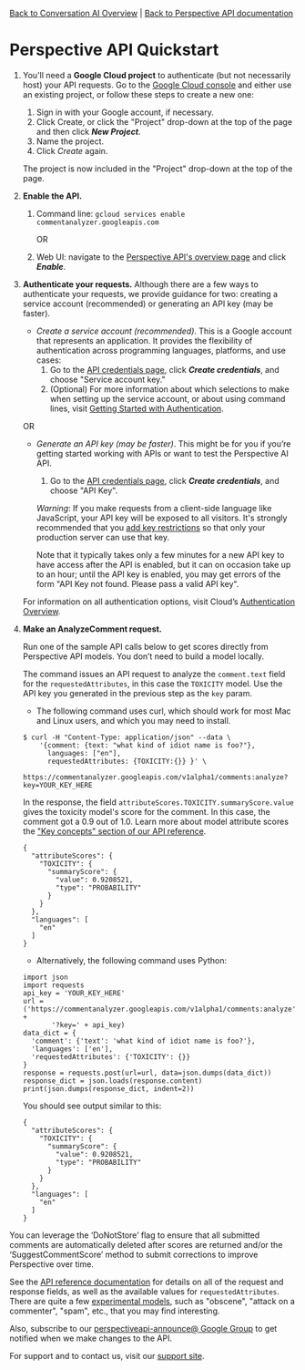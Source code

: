 [Back to Conversation AI Overview](https://conversationai.github.io/) | [Back to Perspective API documentation](https://github.com/conversationai/perspectiveapi/blob/master/README.md)

# Perspective API Quickstart

1. You'll need a **Google Cloud project** to authenticate (but not necessarily host) your API requests. Go to the [Google Cloud console](https://console.developers.google.com/) and either use an existing project, or follow these steps to create a new one:

    1. Sign in with your Google account, if necessary.
    1. Click Create, or click the "Project" drop-down at the top of the page and then click **_New Project_**.
    1. Name the project.
    1. Click _Create_ again.
    
   The project is now included in the "Project" drop-down at the top of the page.

1. **Enable the API.** 
    1. Command line:
       `gcloud services enable commentanalyzer.googleapis.com`
       
       OR
       
    1. Web UI: navigate to the [Perspective API's overview page](https://console.developers.google.com/apis/api/commentanalyzer.googleapis.com/overview) and click **_Enable_**.
      
1. **Authenticate your requests.** Although there are a few ways to authenticate your requests, we provide guidance for two: creating a service account (recommended) or generating an API key (may be faster).

    * *Create a service account (recommended)*. This is a Google account that represents an application. It provides the flexibility of authentication across programming languages, platforms, and use cases:
        1. Go to the [API credentials page](https://console.developers.google.com/apis/credentials), click **_Create credentials_**, and choose "Service account key."
        1. (Optional) For more information about which selections to make when setting up the service account, or about using command lines, visit [Getting Started with Authentication](https://cloud.google.com/docs/authentication/getting-started).

     OR
   
     * *Generate an API key (may be faster)*. This might be for you if you’re getting started working with APIs or want to test the Perspective AI API. 
        1. Go to the [API credentials page](https://console.developers.google.com/apis/credentials), click **_Create credentials_**, and choose "API Key".

       *Warning*: If you make requests from a client-side language like JavaScript, your API key will be exposed to all visitors. It's strongly recommended that you [add key restrictions](https://cloud.google.com/docs/authentication/api-keys#api_key_restrictions) so that only your production server can use that key.
    
       Note that it typically takes only a few minutes for a new API key to have access after the API is enabled, but it can on occasion take up to an hour; until the API key is enabled, you may get errors of the form "API Key not found. Please pass a valid API key".

   For information on all authentication options, visit Cloud’s [Authentication Overview](https://cloud.google.com/docs/authentication/).

1. **Make an AnalyzeComment request.**

    Run one of the sample API calls below to get scores directly from Perspective API models. You don’t need to build a model locally. 
    
     The command issues an API request to analyze the `comment.text` field for the `requestedAttributes`, in this case the `TOXICITY` model. Use the API key you generated in the previous step as the `key` param.
    
    * The following command uses curl, which should work for most Mac and Linux users, and which you may need to install. 
    ```shell
    $ curl -H "Content-Type: application/json" --data \
        '{comment: {text: "what kind of idiot name is foo?"},
          languages: ["en"],
          requestedAttributes: {TOXICITY:{}} }' \
        https://commentanalyzer.googleapis.com/v1alpha1/comments:analyze?key=YOUR_KEY_HERE
    ```
     In the response, the field `attributeScores.TOXICITY.summaryScore.value` gives the toxicity model's score for the comment. In this case, the comment got a 0.9 out of 1.0. Learn more about model attribute scores the ["Key concepts" section of our API reference](api_reference.md#key-concepts).

    ```shell
    {
      "attributeScores": {
        "TOXICITY": {
          "summaryScore": {
            "value": 0.9208521,
            "type": "PROBABILITY"
          }
        }
      },
      "languages": [
        "en"
      ]
    }
    ```
    
    * Alternatively, the following command uses Python:

    ```shell
    import json 
    import requests 
    api_key = 'YOUR_KEY_HERE'
    url = ('https://commentanalyzer.googleapis.com/v1alpha1/comments:analyze' +    
           '?key=' + api_key)
    data_dict = {
      'comment': {'text': 'what kind of idiot name is foo?'},
      'languages': ['en'],
      'requestedAttributes': {'TOXICITY': {}}
    }
    response = requests.post(url=url, data=json.dumps(data_dict)) 
    response_dict = json.loads(response.content) 
    print(json.dumps(response_dict, indent=2))
    ```
    
    You should see output similar to this:
       
    ```shell
    {
      "attributeScores": {
        "TOXICITY": {
          "summaryScore": {
            "value": 0.9208521,
            "type": "PROBABILITY"
          }
        }
      },
      "languages": [
        "en"
      ]
    }
    ```


You can leverage the ‘DoNotStore’ flag to ensure that all submitted comments are automatically deleted after scores are returned and/or the ‘SuggestCommentScore’ method to submit corrections to improve Perspective over time.

See the [API reference documentation](api_reference.md) for details on all of
the request and response fields, as well as the available values for
`requestedAttributes`. There are quite a few [experimental models](https://github.com/conversationai/perspectiveapi/blob/master/api_reference.md#models), such as "obscene", "attack on a commenter", "spam", etc., that you may find interesting.

Also, subscribe to our [perspectiveapi-announce@ Google Group](https://groups.google.com/forum/#!forum/perspective-announce/join) to get notified when we make changes to the API.

For support and to contact us, visit our [support site](https://support.perspectiveapi.com). 

